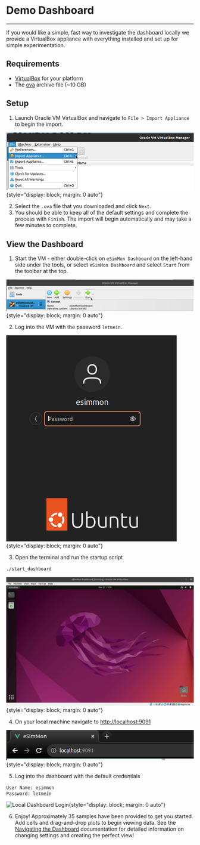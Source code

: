 # Demo Dashboard
----------------

If you would like a simple, fast way to investigate the dashboard locally we provide a VirtualBox appliance with everything installed and set up for simple experimentation.

## Requirements

- [VirtualBox](https://www.virtualbox.org/wiki/Downloads) for your platform
- The [ova](https://data.kitware.com/api/v1/item/656795b2c5a2b36857ad181d/download) archive file (~10 GB)

## Setup

1. Launch Oracle VM VirtualBox and navigate to `File > Import Appliance` to begin the import.

![Import Appliance](../img/import_appliance.png){style="display: block; margin: 0 auto"}

2. Select the `.ova` file that you downloaded and click `Next`.
3. You should be able to keep all of the default settings and complete the process with `Finish`. The import will begin automatically and may take a few minutes to complete.

## View the Dashboard

1. Start the VM - either double-click on `eSimMon Dashboard` on the left-hand side under the tools, or select `eSimMon Dashboard` and select `Start` from the toolbar at the top.

![Start the VM](../img/start_vm.png){style="display: block; margin: 0 auto"}

2. Log into the VM with the password `letmein`.

![VM Login](../img/vm_login.png){style="display: block; margin: 0 auto"}

3. Open the terminal and run the startup script

```bash
./start_dashboard
```

![Run Start Dashboard Script](../img/start_dashboard_script.gif){style="display: block; margin: 0 auto"}

4. On your local machine navigate to <http://localhost:9091>

![View Dashboard Locally](../img/localhost.png){style="display: block; margin: 0 auto"}

5. Log into the dashboard with the default credentials

```
User Name: esimmon
Password: letmein
```

![Local Dashboard Login](../img/localhost_login.png){style="display: block; margin: 0 auto"}

6. Enjoy! Approximately 35 samples have been provided to get you started. Add cells and drag-and-drop plots to begin viewing data. See the [Navigating the Dashboard](../data.md) documentation for detailed information on changing settings and creating the perfect view!
